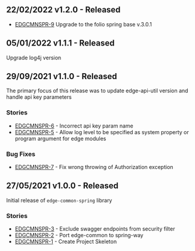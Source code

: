 ## 22/02/2022 v1.2.0 - Released
* [EDGCMNSPR-9](https://issues.folio.org/browse/EDGCMNSPR-9) Upgrade to the folio spring base v.3.0.1

## 05/01/2022 v1.1.1 - Released
 Upgrade log4j version

## 29/09/2021 v1.1.0 - Released
The primary focus of this release was to update edge-api-util version and handle api key parameters

### Stories
* [EDGCMNSPR-6](https://issues.folio.org/browse/EDGCMNSPR-6) - Incorrect api key param name
* [EDGCMNSPR-5](https://issues.folio.org/browse/EDGCMNSPR-5) - Allow log level to be specified as system property or program argument for edge modules

### Bug Fixes
* [EDGCMNSPR-7](https://issues.folio.org/browse/EDGCMNSPR-7) - Fix wrong throwing of Authorization exception

## 27/05/2021 v1.0.0 - Released
Initial release of `edge-common-spring` library

### Stories
* [EDGCMNSPR-3](https://issues.folio.org/browse/EDGCMNSPR-3) - Exclude swagger endpoints from security filter
* [EDGCMNSPR-2](https://issues.folio.org/browse/EDGCMNSPR-2) - Port edge-common to spring-way
* [EDGCMNSPR-1](https://issues.folio.org/browse/EDGCMNSPR-1) - Create Project Skeleton
